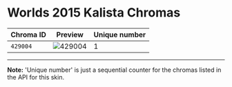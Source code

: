 # Worlds 2015 Kalista Chromas

| Chroma ID | Preview | Unique number |
|---|---|---|
| `429004` | ![429004](https://raw.communitydragon.org/latest/plugins/rcp-be-lol-game-data/global/default/v1/champion-chroma-images/429/429004.png) | 1 |

---

**Note:** 'Unique number' is just a sequential counter for the chromas listed in the API for this skin.